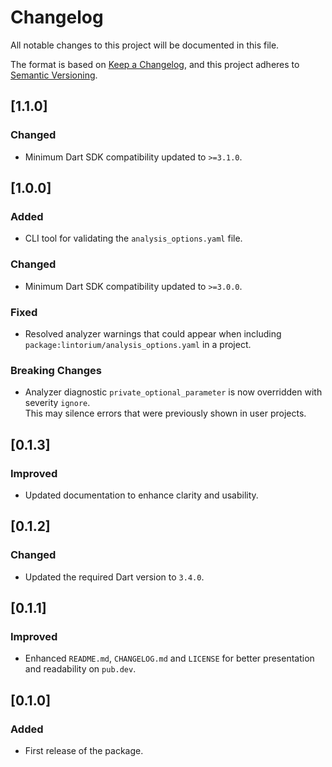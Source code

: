 # Changelog

All notable changes to this project will be documented in this file.

The format is based on [Keep a Changelog](https://keepachangelog.com/en/1.1.0/),
and this project adheres to [Semantic Versioning](https://semver.org/spec/v2.0.0.html).

## [1.1.0]

### Changed
- Minimum Dart SDK compatibility updated to `>=3.1.0`.

## [1.0.0]

### Added
- CLI tool for validating the `analysis_options.yaml` file.

### Changed
- Minimum Dart SDK compatibility updated to `>=3.0.0`.

### Fixed
- Resolved analyzer warnings that could appear when including `package:lintorium/analysis_options.yaml` in a project.

### Breaking Changes
- Analyzer diagnostic `private_optional_parameter` is now overridden with severity `ignore`.  
  This may silence errors that were previously shown in user projects.

## [0.1.3]

### Improved
- Updated documentation to enhance clarity and usability.

## [0.1.2]

### Changed
- Updated the required Dart version to `3.4.0`.

## [0.1.1]

### Improved
- Enhanced `README.md`, `CHANGELOG.md` and `LICENSE` for better presentation and readability on `pub.dev`.

## [0.1.0]

### Added
- First release of the package.